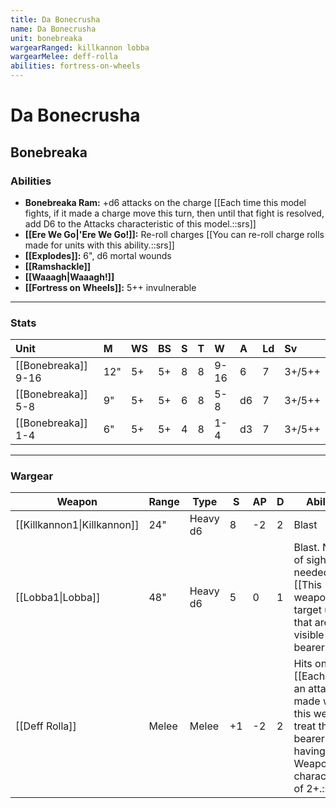 ```yaml
---
title: Da Bonecrusha
name: Da Bonecrusha
unit: bonebreaka
wargearRanged: killkannon lobba
wargearMelee: deff-rolla
abilities: fortress-on-wheels
---
```


# Da Bonecrusha
## Bonebreaka
### Abilities
- **Bonebreaka Ram:** +d6 attacks on the charge [[Each time this model fights, if it made a charge move this turn, then until that fight is resolved, add D6 to the Attacks characteristic of this model.::srs]]
- **[[Ere We Go\|'Ere We Go!]]:** Re-roll charges [[You can re-roll charge rolls made for units with this ability.::srs]]
- **[[Explodes]]:** 6", d6 mortal wounds
- **[[Ramshackle]]**
- **[[Waaagh\|Waaagh!]]**
- **[[Fortress on Wheels]]:** 5++ invulnerable

---

### Stats

| Unit                | M   | WS  | BS  | S   | T   | W    | A   | Ld  | Sv     |
|:------------------- |:--- |:--- |:--- |:--- |:--- |:---- |:--- |:--- |:------ |
| [[Bonebreaka]] 9-16 | 12" | 5+  | 5+  | 8   | 8   | 9-16 | 6   | 7   | 3+/5++ |
| [[Bonebreaka]] 5-8  | 9"  | 5+  | 5+  | 6   | 8   | 5-8  | d6  | 7   | 3+/5++ |
| [[Bonebreaka]] 1-4  | 6"  | 5+  | 5+  | 4   | 8   | 1-4  | d3  | 7   | 3+/5++ | 

---

### Wargear

| Weapon                      | Range | Type     | S   | AP  | D   | Abilities                                                                                                                         |
| --------------------------- | ----- | -------- | --- | --- | --- | --------------------------------------------------------------------------------------------------------------------------------- |
| [[Killkannon1\|Killkannon]] | 24"   | Heavy d6 | 8   | -2  | 2   | Blast                                                                                                                             | 
| [[Lobba1\|Lobba]]           | 48"   | Heavy d6 | 5   | 0   | 1   | Blast. No line of sight needed [[This weapon can target units that are not visible to the bearer.::srs]]                          |
| [[Deff Rolla]]              | Melee | Melee    | +1  | -2  | 2   | Hits on 2+ [[Each time an attack is made with this weapon, treat the bearer as having a Weapon Skill characteristic of 2+.::srs]] |
